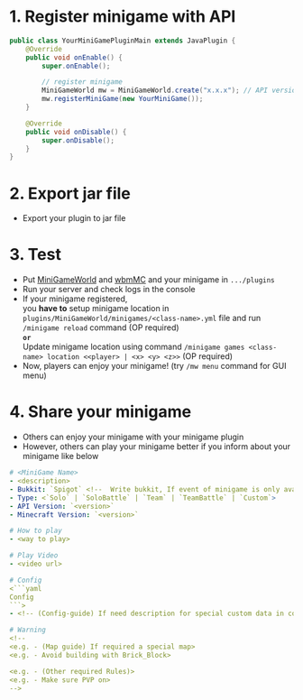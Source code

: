 # 1. Register minigame with API
```java
public class YourMiniGamePluginMain extends JavaPlugin {
	@Override
	public void onEnable() {
		super.onEnable();

		// register minigame
		MiniGameWorld mw = MiniGameWorld.create("x.x.x"); // API version (Latest: MiniGameWorld.API_VERSION)
		mw.registerMiniGame(new YourMiniGame());
	}

	@Override
	public void onDisable() {
		super.onDisable();
	}
}
```

# 2. Export jar file
- Export your plugin to jar file

# 3. Test
- Put [MiniGameWorld] and [wbmMC] and your minigame in `.../plugins`
- Run your server and check logs in the console
- If your minigame registered,  
you **have to** setup minigame location in `plugins/MiniGameWorld/minigames/<class-name>.yml` file and run `/minigame reload` command (OP required)  
**`or`**  
Update minigame location using command `/minigame games <class-name> location <<player> | <x> <y> <z>>` (OP required)  
- Now, players can enjoy your minigame! (try `/mw menu` command for GUI menu)

# 4. Share your minigame
- Others can enjoy your minigame with your minigame plugin
- However, others can play your minigame better if you inform about your minigame like below

```yaml
# <MiniGame Name>
- <description>
- Bukkit: `Spigot` <!--  Write bukkit, If event of minigame is only available in specific bukkit-->
- Type: <`Solo` | `SoloBattle` | `Team` | `TeamBattle` | `Custom`>
- API Version: `<version>`
- Minecraft Version: `<version>`

# How to play
- <way to play>

# Play Video
- <video url>

# Config
<```yaml
Config
```>
- <!-- (Config-guide) If need description for special custom data in config>

# Warning
<!-- 
<e.g. - (Map guide) If required a special map>
<e.g. - Avoid building with Brick_Block>

<e.g. - (Other required Rules)>
<e.g. - Make sure PVP on>
-->
```






[MiniGameWorld]: https://github.com/MiniGameWorlds/MiniGameWorld/releases
[wbmMC]: https://github.com/worldbiomusic/wbmMC/releases